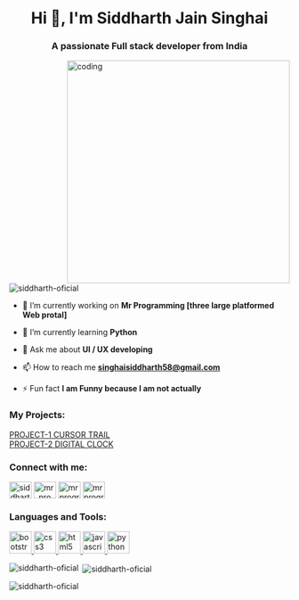 <h1 align="center">Hi 👋, I'm Siddharth Jain Singhai</h1>
<h3 align="center">A passionate Full stack developer from India</h3>
<img align="right" alt="coding" src="https://miro.medium.com/max/1360/1*IRGHmiGsa16stedQvIaZfw.gif" width="400">

<p align="left"> <img src="https://komarev.com/ghpvc/?username=siddharth-oficial&label=Profile%20views&color=0e75b6&style=flat" alt="siddharth-oficial" /> </p>

- 🔭 I’m currently working on **Mr Programming [three large platformed Web protal]**

- 🌱 I’m currently learning **Python**

- 💬 Ask me about **UI / UX developing**

- 📫 How to reach me **singhaisiddharth58@gmail.com**

- ⚡ Fun fact **I am Funny because I am not actually**

<h3 align="left">My Projects:</h3>
<p align="left">
<a href="https://siddharth-oficial.github.io/Siddharth-Oficial/Project%201%20CURSOR%20TRAIL/Cursor%20Trail.html" target="_blank"> PROJECT-1 CURSOR TRAIL </a> <br>
<a href="https://siddharth-oficial.github.io/Siddharth-Oficial/Project%202%20DIGITAL%20CLOCK/digiClock.html" target="_blank"> PROJECT-2 DIGITAL CLOCK </a>
</p>

<h3 align="left">Connect with me:</h3>
<p align="left">
<a href="https://www.facebook.com/profile.php?id=100089005973291" target="blank"><img align="center" src="https://i.pinimg.com/originals/11/8f/29/118f29a851cdb9e65bcbf47673b3067b.jpg" alt="siddharth singhai" height="30" width="40" /></a> 
<a href="https://www.instagram.com/sidddharth_jain_singhai/" target="blank"><img align="center" src="https://cdn.dribbble.com/users/411475/screenshots/13265096/media/604401ae24a086c3739f4ebcdbc4e792.png" alt="mr_programming_ig" height="30" width="40" /></a> 
<a href="https://www.youtube.com/channel/UC7st_LK25LxpJi86YXsoBSg" target="blank"><img align="center" src="https://cdn.dribbble.com/users/411475/screenshots/13751544/youtube_1.3_af_4x.png" alt="mr programming" height="30" width="40" /></a>
<a href="https://web.telegram.org/k/#-543277782" target="blank"><img align="center" src="https://preview.redd.it/1ef7aleg6m771.png?auto=webp&s=e8634be674e681a89eeb6a7c18d834aab00f4baa" alt="mr programming channel" height="30" width="40" /></a>
</p>

<h3 align="left">Languages and Tools:</h3>
<p align="left"> <a href="https://getbootstrap.com" target="_blank" rel="noreferrer"> <img src="https://miro.medium.com/max/400/1*onZhQJU7A3ab6V1sHfMRkQ.jpeg" alt="bootstrap" width="40" height="40"/> </a> 
<a href="https://www.w3schools.com/css/" target="_blank" rel="noreferrer"> <img src="https://cdn.pixabay.com/photo/2017/08/05/11/16/logo-2582747_1280.png" alt="css3" width="40" height="40"/> </a> 
<a href="https://www.w3.org/html/" target="_blank" rel="noreferrer"> <img src="https://cdn.pixabay.com/photo/2017/08/05/11/16/logo-2582748_640.png" alt="html5" width="40" height="40"/> </a> 
<a href="https://developer.mozilla.org/en-US/docs/Web/JavaScript" target="_blank" rel="noreferrer"> <img src="https://upload.wikimedia.org/wikipedia/commons/thumb/9/99/Unofficial_JavaScript_logo_2.svg/480px-Unofficial_JavaScript_logo_2.svg.png" alt="javascript" width="40" height="40"/> </a>
<a href="https://www.python.org" target="_blank" rel="noreferrer"> <img src="https://ih1.redbubble.net/image.2189776526.6167/ur,pin_large_front,square,600x600.jpg" alt="python" width="40" height="40"/> </a> </p>


<p><img align="left" src="https://github-readme-stats.vercel.app/api/top-langs?username=siddharth-oficial&show_icons=true&locale=en&layout=compact" alt="siddharth-oficial" /></p>

<p>&nbsp;<img align="center" src="https://github-readme-stats.vercel.app/api?username=siddharth-oficial&show_icons=true&locale=en" alt="siddharth-oficial" /></p>

<p><img align="center" src="https://github-readme-streak-stats.herokuapp.com/?user=siddharth-oficial&" alt="siddharth-oficial" /></p>
